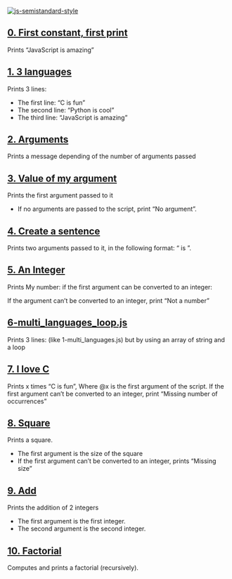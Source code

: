[![js-semistandard-style](https://img.shields.io/badge/code%20style-semistandard-brightgreen.svg)](https://github.com/standard/semistandard)

## [0. First constant, first print](https://github.com/ehabsmh/alx-higher_level_programming/blob/main/0x12-javascript-warm_up/0-javascript_is_amazing.js)

Prints “JavaScript is amazing”

## [1. 3 languages](https://github.com/ehabsmh/alx-higher_level_programming/blob/main/0x12-javascript-warm_up/1-multi_languages.js)

Prints 3 lines:

- The first line: “C is fun”
- The second line: “Python is cool”
- The third line: “JavaScript is amazing”

## [2. Arguments](https://github.com/ehabsmh/alx-higher_level_programming/blob/main/0x12-javascript-warm_up/2-arguments.js)

Prints a message depending of the number of arguments passed

## [3. Value of my argument](https://github.com/ehabsmh/alx-higher_level_programming/blob/main/0x12-javascript-warm_up/3-value_argument.js)

Prints the first argument passed to it
- If no arguments are passed to the script, print “No argument”.

## [4. Create a sentence](https://github.com/ehabsmh/alx-higher_level_programming/blob/main/0x12-javascript-warm_up/4-concat.js)

Prints two arguments passed to it, in the following format: “ is ”.

## [5. An Integer](https://github.com/ehabsmh/alx-higher_level_programming/blob/main/0x12-javascript-warm_up/5-to_integer.js)

Prints My number: <first argument converted in integer> if the first argument can be converted to an integer:

If the argument can’t be converted to an integer, print “Not a number”

## [6-multi_languages_loop.js](https://github.com/ehabsmh/alx-higher_level_programming/blob/main/0x12-javascript-warm_up/5-to_integer.js)

Prints 3 lines: (like 1-multi_languages.js) but by using an array of string and a loop

## [7. I love C](https://github.com/ehabsmh/alx-higher_level_programming/blob/main/0x12-javascript-warm_up/7-multi_c.js)

Prints x times “C is fun”, Where @x is the first argument of the script.
If the first argument can’t be converted to an integer, print “Missing number of occurrences”

## [8. Square](https://github.com/ehabsmh/alx-higher_level_programming/blob/main/0x12-javascript-warm_up/8-square.js)

Prints a square.

- The first argument is the size of the square
- If the first argument can’t be converted to an integer, prints “Missing size”

## [9. Add](https://github.com/ehabsmh/alx-higher_level_programming/blob/main/0x12-javascript-warm_up/9-add.js)

Prints the addition of 2 integers

- The first argument is the first integer.
- The second argument is the second integer.

## [10. Factorial](https://github.com/ehabsmh/alx-higher_level_programming/blob/main/0x12-javascript-warm_up/10-factorial.js)

Computes and prints a factorial (recursively).
